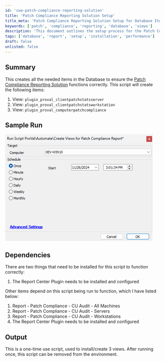 ```yaml
---
id: 'cwa-patch-compliance-reporting-solution'
title: 'Patch Compliance Reporting Solution Setup'
title_meta: 'Patch Compliance Reporting Solution Setup for Database Items'
keywords: ['patch', 'compliance', 'reporting', 'database', 'views']
description: 'This document outlines the setup process for the Patch Compliance Reporting Solution, detailing the creation of necessary database views for effective patch compliance reporting. It includes dependencies, a sample run, and information on the one-time use of the script.'
tags: ['database', 'report', 'setup', 'installation', 'performance']
draft: false
unlisted: false
---
```

## Summary

This creates all the needed items in the Database to ensure the [Patch Compliance Reporting Solution](https://proval.itglue.com/5078775/docs/17889366) functions correctly. This script will create the following items:

1. View: `plugin_proval_clientpatchstatsserver`
2. View: `plugin_proval_clientpatchstatsworkstation`
3. View: `plugin_proval_computerpatchcompliance`

## Sample Run

![Sample Run](../../../static/img/Create-Views-for-Patch-Compliance-Report/image_1.png)

## Dependencies

There are two things that need to be installed for this script to function correctly:

1. The Report Center Plugin needs to be installed and configured

Other items depend on this script being run to function, which I have listed below:

1. Report - Patch Compliance - CU Audit - All Machines
2. Report - Patch Compliance - CU Audit - Servers
3. Report - Patch Compliance - CU Audit - Workstations
4. The Report Center Plugin needs to be installed and configured

## Output

This is a one-time use script, used to install/create 3 views. After running once, this script can be removed from the environment.



